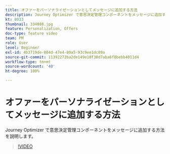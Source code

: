 ```yaml
---
title: オファーをパーソナライゼーションとしてメッセージに追加する方法
description: Journey Optimizer で意思決定管理コンポーネントをメッセージに追加する方法を説明します。
kt: 8033
thumbnail: 334088.jpg
feature: Personalization, Offers
doc-type: feature video
team: PM
role: User
level: Beginner
exl-id: 4b3719de-804d-47e4-80a5-93c9ee1dc09a
source-git-commit: 11392272ba2de149e10f38d7aba6f8bebb4011d4
workflow-type: tm+mt
source-wordcount: '40'
ht-degree: 100%

---
```


# オファーをパーソナライゼーションとしてメッセージに追加する方法

Journey Optimizer で意思決定管理コンポーネントをメッセージに追加する方法を説明します。

>[!VIDEO](https://video.tv.adobe.com/v/334088?quality=12)
